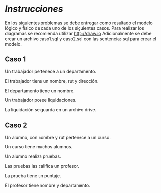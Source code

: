 # *Instrucciones*

En los siguientes problemas se debe entregar como resultado el modelo lógico y físico de cada uno
de los siguientes casos. Para realizar los diagramas se recomienda utilizar http://draw.io
Adicionalmente se debe crear un archivo caso1.sql y caso2.sql con las sentencias sql para crear el
modelo.

## Caso 1
Un trabajador pertenece a un departamento.

El trabajador tiene un nombre, rut y dirección.

El departamento tiene un nombre.

Un trabajador posee liquidaciones.

La liquidación se guarda en un archivo drive.

## Caso 2
Un alumno, con nombre y rut pertenece a un curso.

Un curso tiene muchos alumnos.

Un alumno realiza pruebas.

Las pruebas las califica un profesor.

La prueba tiene un puntaje.

El profesor tiene nombre y departamento.
